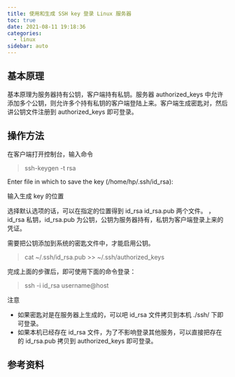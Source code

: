 ```yaml
---
title: 使用和生成 SSH key 登录 Linux 服务器
toc: true
date: 2021-08-11 19:18:36
categories:
  - linux
sidebar: auto
---
```


## 基本原理


基本原理为服务器持有公钥，客户端持有私钥。服务器 authorized_keys 中允许添加多个公钥，则允许多个持有私钥的客户端登陆上来。客户端生成密匙对，然后讲公钥文件注册到 authorized_keys 即可登录。

## 操作方法

在客户端打开控制台，输入命令

> ssh-keygen -t rsa

Enter file in which to save the key (/home/hp/.ssh/id_rsa): 

输入生成 key 的位置

选择默认选项的话，可以在指定的位置得到 id_rsa  id_rsa.pub 两个文件。
，id_rsa 私钥，id_rsa.pub 为公钥，公钥为服务器持有，私钥为客户端登录上来的凭证。

需要把公钥添加到系统的密匙文件中，才能启用公钥。

> cat ~/.ssh/id_rsa.pub >> ~/.ssh/authorized_keys 


完成上面的步骤后，即可使用下面的命令登录：

> ssh -i id_rsa username@host

注意

- 如果密匙对是在服务器上生成的，可以吧 id_rsa 文件拷贝到本机 ./ssh/ 下即可登录。
- 如果本机已经存在 id_rsa 文件，为了不影响登录其他服务，可以直接把存在的 id_rsa.pub 拷贝到 authorized_keys 即可登录。


## 参考资料
